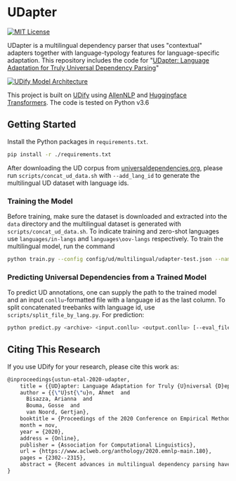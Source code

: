 # UDapter

[![MIT License](https://img.shields.io/badge/License-MIT-green.svg)](LICENSE)

UDapter is a multilingual dependency parser that uses "contextual" adapters together with language-typology features for language-specific adaptation. This repository includes the code for "[UDapter: Language Adaptation for Truly Universal Dependency Parsing](https://arxiv.org/abs/2004.14327)" 

[![UDify Model Architecture](docs/model.png)](https://arxiv.org/pdf/1904.02099.pdf)

This project is built on [UDify](https://github.com/Hyperparticle/udify) using [AllenNLP](https://allennlp.org/) and [Huggingface Transformers](https://github.com/huggingface/transformers). The code is tested on Python v3.6 

## Getting Started

Install the Python packages in `requirements.txt`. 
```bash
pip install -r ./requirements.txt
```

After downloading the UD corpus from [universaldependencies.org](https://universaldependencies.org/), please run `scripts/concat_ud_data.sh` with `--add_lang_id` to generate the multilingual UD dataset with language ids.

### Training the Model

Before training, make sure the dataset is downloaded and extracted into the `data` directory and the multilingual 
dataset is generated with `scripts/concat_ud_data.sh`. To indicate training and zero-shot languages use `languages/in-langs` and `languages\oov-langs` respectively. To train the multilingual model, 
run the command

```bash
python train.py --config config/ud/multilingual/udapter-test.json --name udapter
```

### Predicting Universal Dependencies from a Trained Model

To predict UD annotations, one can supply the path to the trained model and an input `conllu`-formatted file with a language id as the last column. To split concatenated treebanks with language id, use `scripts/split_file_by_lang.py`. For prediction: 

```bash
python predict.py <archive> <input.conllu> <output.conllu> [--eval_file results.json]
```

## Citing This Research

If you use UDify for your research, please cite this work as:

```latex
@inproceedings{ustun-etal-2020-udapter,
    title = {{UD}apter: Language Adaptation for Truly {U}niversal {D}ependency Parsing},
    author = {{\"U}st{\"u}n, Ahmet  and
      Bisazza, Arianna  and
      Bouma, Gosse  and
      van Noord, Gertjan},
    booktitle = {Proceedings of the 2020 Conference on Empirical Methods in Natural Language Processing (EMNLP)},
    month = nov,
    year = {2020},
    address = {Online},
    publisher = {Association for Computational Linguistics},
    url = {https://www.aclweb.org/anthology/2020.emnlp-main.180},
    pages = {2302--2315},
    abstract = {Recent advances in multilingual dependency parsing have brought the idea of a truly universal parser closer to reality. However, cross-language interference and restrained model capacity remain major obstacles. To address this, we propose a novel multilingual task adaptation approach based on contextual parameter generation and adapter modules. This approach enables to learn adapters via language embeddings while sharing model parameters across languages. It also allows for an easy but effective integration of existing linguistic typology features into the parsing network. The resulting parser, UDapter, outperforms strong monolingual and multilingual baselines on the majority of both high-resource and low-resource (zero-shot) languages, showing the success of the proposed adaptation approach. Our in-depth analyses show that soft parameter sharing via typological features is key to this success.},
}
